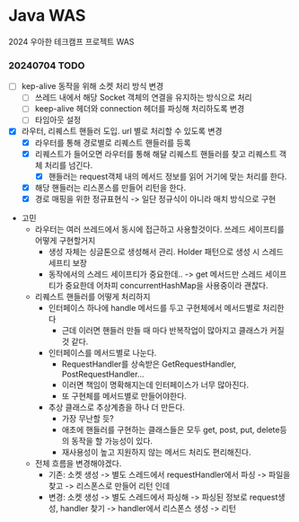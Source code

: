 # Java WAS

2024 우아한 테크캠프 프로젝트 WAS

### 20240704 TODO
- [ ] kep-alive 동작을 위해 소켓 처리 방식 변경
  - [ ] 쓰레드 내에서 해당 Socket 객체의 연결을 유지하는 방식으로 처리
  - [ ] keep-alive 헤더와 connection 헤더를 파싱해 처리하도록 변경
  - [ ] 타임아웃 설정
- [x] 라우터, 리퀘스트 핸들러 도입. url 별로 처리할 수 있도록 변경
  - [x] 라우터를 통해 경로별로 리퀘스트 핸들러를 등록
  - [x] 리퀘스트가 들어오면 라우터를 통해 해달 리퀘스트 핸들러를 찾고 리퀘스트 객체 처리를 넘긴다.
    - [x] 핸들러는 request객체 내의 메서드 정보를 읽어 거기에 맞는 처리를 한다.
  - [x] 해당 핸들러는 리스폰스를 만들어 리턴을 한다.
  - [x] 경로 매핑을 위한 정규표현식 -> 일단 정규식이 아니라 매치 방식으로 구현
  
- 고민
  - 라우터는 여러 쓰레드에서 동시에 접근하고 사용할것이다. 쓰레드 세이프티를 어떻게 구현할거지
    - 생성 자체는 싱글톤으로 생성해서 관리. Holder 패턴으로 생성 시 스레드 세프티 보장
    - 동작에서의 스레드 세이프티가 중요한데.. -> get 메서드만 스레드 세이프티가 중요한데 어차피 concurrentHashMap을 사용중이라 괜찮다.
  - 리퀘스트 핸들러를 어떻게 처리하지
    - 인터페이스 하나에 handle 메서드를 두고 구현체에서 메서드별로 처리한다
      - 근데 이러면 핸들러 만들 때 마다 반복작업이 많아지고 클래스가 커질 것 같다.
    - 인터페이스를 메서드별로 나눈다.
      - RequestHandler를 상속받은 GetRequestHandler, PostRequestHandler... 
      - 이러면 책임이 명확해지는데 인터페이스가 너무 많아진다.
      - 또 구현체를 메서드별로 만들어야한다.
    - 추상 클래스로 추상계층을 하나 더 만든다.
      - 가장 무난할 듯?
      - 애초에 핸들러를 구현하는 클래스들은 모두 get, post, put, delete등의 동작을 할 가능성이 있다.
      - 재사용성이 높고 지원하지 않는 메서드 처리도 편리해진다.
  - 전체 흐름을 변경해야겠다.
    - 기존: 소켓 생성 -> 별도 스레드에서 requestHandler에서 파싱 -> 파일을 찾고 -> 리스폰스로 만들어 리턴 인데
    - 변경: 소켓 생성 -> 별도 스레드에서 파싱해 -> 파싱된 정보로 request생성, handler 찾기 -> handler에서 리스폰스 생성 -> 리턴 